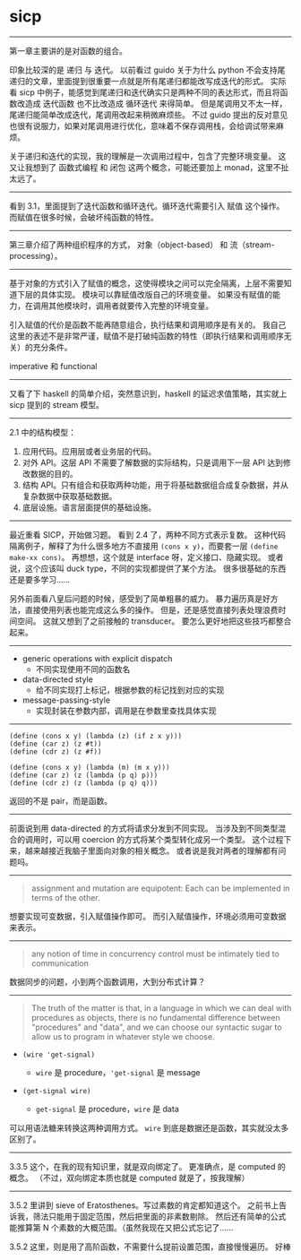 # sicp

---

第一章主要讲的是对函数的组合。

印象比较深的是 递归 与 迭代。
以前看过 guido 关于为什么 python 不会支持尾递归的文章，里面提到很重要一点就是所有尾递归都能改写成迭代的形式。
实际看 sicp 中例子，能感觉到尾递归和迭代确实只是两种不同的表达形式，而且将函数改造成 迭代函数 也不比改造成 循环迭代 来得简单。
但是尾调用又不太一样，尾递归能简单改成迭代，尾调用改起来稍微麻烦些。
不过 guido 提出的反对意见也很有说服力，如果对尾调用进行优化，意味着不保存调用栈，会给调试带来麻烦。

关于递归和迭代的实现，我的理解是一次调用过程中，包含了完整环境变量。
这又让我想到了 函数式编程 和 闭包 这两个概念，可能还要加上 monad，这里不扯太远了。

---

看到 3.1，里面提到了迭代函数和循环迭代。循环迭代需要引入 赋值 这个操作。
而赋值在很多时候，会破坏纯函数的特性。

---

第三章介绍了两种组织程序的方式， 对象（object-based） 和 流（stream-processing）。

---

基于对象的方式引入了赋值的概念，这使得模块之间可以完全隔离，上层不需要知道下层的具体实现。
模块可以靠赋值改版自己的环境变量。
如果没有赋值的能力，在调用其他模块时，调用者就要传入完整的环境变量。

引入赋值的代价是函数不能再随意组合，执行结果和调用顺序是有关的。
我自己这里的表述不是非常严谨，赋值不是打破纯函数的特性（即执行结果和调用顺序无关）的充分条件。

imperative 和 functional

---

又看了下 haskell 的简单介绍，突然意识到，haskell 的延迟求值策略，其实就上 sicp 提到的 stream 模型。

---

2.1 中的结构模型：

1. 应用代码。应用层或者业务层的代码。
2. 对外 API。这层 API 不需要了解数据的实际结构，只是调用下一层 API 达到修改数据的目的。
3. 结构 API。只有组合和获取两种功能，用于将基础数据组合成复杂数据，并从复杂数据中获取基础数据。
4. 底层设施。语言层面提供的基础设施。

---

最近重看 SICP，开始做习题。
看到 2.4 了，两种不同方式表示复数。
这种代码隔离例子，解释了为什么很多地方不直接用 `(cons x y)`，而要套一层 `(define make-xx cons)`。
再想想，这个就是 interface 呀，定义接口、隐藏实现。
或者说，这个应该叫 duck type，不同的实现都提供了某个方法。
很多很基础的东西还是要多学习……

另外前面看八皇后问题的时候，感受到了简单粗暴的威力。
暴力遍历真是好方法，直接使用列表也能完成这么多的操作。
但是，还是感觉直接列表处理浪费时间空间。
这就又想到了之前接触的 transducer。
要怎么更好地把这些技巧都整合起来。

---

+ generic operations with explicit dispatch
	- 不同实现使用不同的函数名
+ data-directed style
	- 给不同实现打上标记，根据参数的标记找到对应的实现
+ message-passing-style
	- 实现封装在参数内部，调用是在参数里查找具体实现

---

```
(define (cons x y) (lambda (z) (if z x y)))
(define (car z) (z #t))
(define (cdr z) (z #f))
```

```
(define (cons x y) (lambda (m) (m x y)))
(define (car z) (z (lambda (p q) p)))
(define (cdr z) (z (lambda (p q) q)))
```

返回的不是 pair，而是函数。

---

前面说到用 data-directed 的方式将请求分发到不同实现。
当涉及到不同类型混合的调用时，可以用 coercion 的方式将某个类型转化成另一个类型。
这个过程下来，越来越接近我脑子里面向对象的相关概念。
或者说是我对两者的理解都有问题吗。

---

> assignment and mutation are equipotent:
> Each can be implemented in terms of the other.

想要实现可变数据，引入赋值操作即可。
而引入赋值操作，环境必须用可变数据来表示。

---

> any notion of time in concurrency control must be intimately tied to communication

数据同步的问题，小到两个函数调用，大到分布式计算？

---

> The truth of the matter is that, in a language in which we can deal with
> procedures as objects, there is no fundamental difference between
> "procedures" and "data", and we can choose our syntactic sugar to allow us
> to program in whatever style we choose.

+ `(wire 'get-signal)`
	- `wire` 是 procedure，`'get-signal` 是 message

+ `(get-signal wire)`
	- `get-signal` 是 procedure，`wire` 是 data

可以用语法糖来转换这两种调用方式。
`wire` 到底是数据还是函数，其实就没太多区别了。

---

3.3.5 这个，在我的现有知识里，就是双向绑定了。
更准确点，是 computed 的概念。
（不过，双向绑定本质也就是 computed 就是了，按我理解）

---

3.5.2 里讲到 sieve of Eratosthenes。写过素数的肯定都知道这个。
之前书上告诉我，筛法只能用于固定范围，然后把里面的非素数剔除。
然后还有简单的公式能推算第 N 个素数的大概范围。（虽然我现在又把公式忘记了…… 

3.5.2 这里，则是用了高阶函数，不需要什么提前设置范围，直接慢慢遍历。
好棒
